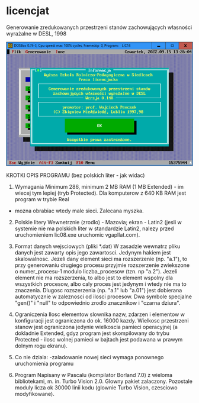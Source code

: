 # licencjat
Generowanie zredukowanych przestrzeni stanów zachowujących własności wyrażalne w DESL, 1998

![Zrzut ekranu](https://raw.githubusercontent.com/z-niedzwiedz/licencjat/master/Zrzut_ekranu.png)

KROTKI OPIS PROGRAMU (bez polskich liter - jak widac)

1. Wymagania
Minimum 286, minimum 2 MB RAM (1 MB Extended) - im wiecej tym lepiej (tryb
Protected). Dla komputerow z 640 KB RAM jest program w trybie Real 
- mozna obrabiac wtedy male sieci. Zalecana myszka.

2. Polskie litery
Wewnetrznie (zrodlo) - Mazovia; ekran - Latin2
(jesli w systemie nie ma polskich liter w standardzie Latin2, nalezy
przed uruchomieniem lic08.exe uruchomic vgapllat.com).

3. Format danych wejsciowych (pliki *.dat)
W zasadzie wewnatrz pliku danych jest zawarty opis jego zawartosci.
Jedynym hakiem jest skalowalnosc. Jezeli dany element sieci ma rozszerzenie
(np. "a.1"), to przy generowaniu drugiego procesu przyjmie rozszerzenie
zwiekszone o numer_procesu-1 modulo liczba_procesow (tzn. np "a.2"). Jezeli
element nie ma rozszerzenia, to albo jest to element wspolny dla wszystkich
procesow, albo caly proces jest jedynym i wtedy nie ma to znaczenia.
Dlugosc rozszerzenia (np. "a.1" lub "a.01") jest dobierana automatycznie
w zaleznosci od ilosci procesow. Dwa symbole specjalne "gen()" i "null"
to odpowiednio zrodlo znacznikow i "czarna dziura".

4. Ograniczenia
Ilosc elementow slownika nazw, zdarzen i elementow w konfiguracji jest
ograniczona do ok. 16000 kazdy. Wielkosc przestrzeni stanow jest ograniczona
jedynie wielkoscia pamieci operacyjnej (a dokladnie Extended, gdyz program
jest skompilowany do trybu Protected - ilosc wolnej pamieci w bajtach
jest podawana w prawym dolnym rogu ekranu).

5. Co nie dziala:
-zaladowanie nowej sieci wymaga ponownego uruchomienia programu

6. Program
Napisany w Pascalu (kompilator Borland 7.0) z wieloma bibliotekami,
m. in. Turbo Vision 2.0. Glowny pakiet zalaczony. Pozostale moduly
licza ok 30000 linii kodu (glownie Turbo Vision, czesciowo modyfikowane).
